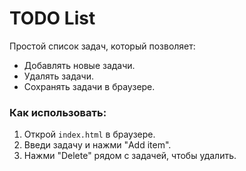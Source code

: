 # TODO List

Простой список задач, который позволяет:
- Добавлять новые задачи.
- Удалять задачи.
- Сохранять задачи в браузере.

### Как использовать:
1. Открой `index.html` в браузере.
2. Введи задачу и нажми "Add item".
3. Нажми "Delete" рядом с задачей, чтобы удалить.
